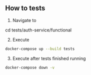 ## How to tests

1. Navigate to

cd tests/auth-service/functional

2. Execute

```bash
docker-compose up --build tests
```

3. Execute after tests finished running

```bash
docker-compose down -v
```

